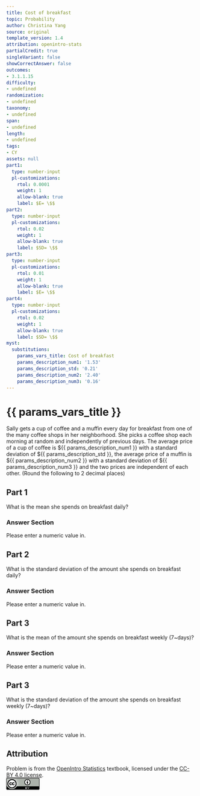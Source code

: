 ```yaml
---
title: Cost of breakfast
topic: Probability
author: Christina Yang
source: original
template_version: 1.4
attribution: openintro-stats
partialCredit: true
singleVariant: false
showCorrectAnswer: false
outcomes:
- 3.1.1.15
difficulty:
- undefined
randomization:
- undefined
taxonomy:
- undefined
span:
- undefined
length:
- undefined
tags:
- CY
assets: null
part1:
  type: number-input
  pl-customizations:
    rtol: 0.0001
    weight: 1
    allow-blank: true
    label: $E= \$$
part2:
  type: number-input
  pl-customizations:
    rtol: 0.02
    weight: 1
    allow-blank: true
    label: $SD= \$$
part3:
  type: number-input
  pl-customizations:
    rtol: 0.01
    weight: 1
    allow-blank: true
    label: $E= \$$
part4:
  type: number-input
  pl-customizations:
    rtol: 0.02
    weight: 1
    allow-blank: true
    label: $SD= \$$
myst:
  substitutions:
    params_vars_title: Cost of breakfast
    params_description_num1: '1.53'
    params_description_std: '0.21'
    params_description_num2: '2.40'
    params_description_num3: '0.16'
---
```

# {{ params_vars_title }}
<div class="mathjax_ignore">
Sally gets a cup of coffee and a muffin every day for breakfast from one of the many coffee shops in her neighborhood. She picks a coffee shop each morning at random and independently of previous days. The average price of a cup of coffee is ${{ params_description_num1 }} with a standard deviation of ${{ params_description_std }}, the average price of a muffin is ${{ params_description_num2 }} with a standard deviation of ${{ params_description_num3 }} and the two prices are independent of each other. (Round the following to 2 decimal places)
</div>

## Part 1

What is the mean she spends on breakfast daily?

### Answer Section

Please enter a numeric value in.

## Part 2

What is the standard deviation of the amount she spends on breakfast daily?

### Answer Section

Please enter a numeric value in.

## Part 3

What is the mean of the amount she spends on breakfast weekly (7~days)?

### Answer Section

Please enter a numeric value in.

## Part 3

What is the standard deviation of the amount she spends on breakfast weekly (7~days)?

### Answer Section

Please enter a numeric value in.

## Attribution

Problem is from the [OpenIntro Statistics](https://openintro.org/book/os/) textbook, licensed under the [CC-BY 4.0 license](https://creativecommons.org/licenses/by/4.0/).<br>![Image representing the Creative Commons 4.0 BY license.](https://raw.githubusercontent.com/firasm/bits/master/by.png)
